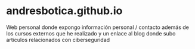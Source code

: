 # andresbotica.github.io

Web personal donde expongo información personal / contacto además de los cursos externos que he realizado y un enlace al blog donde subo artículos relacionados con ciberseguridad
